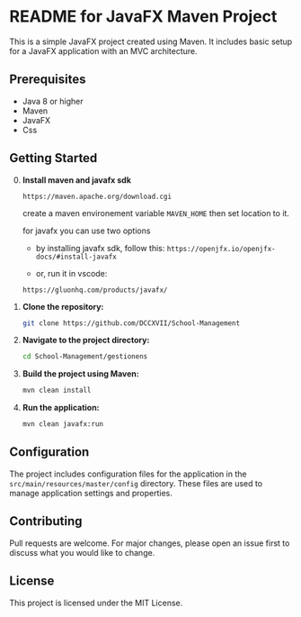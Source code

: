 # README for JavaFX Maven Project

This is a simple JavaFX project created using Maven. It includes basic setup for a JavaFX application with an MVC architecture.

## Prerequisites

- Java 8 or higher
- Maven
- JavaFX
- Css

## Getting Started

0. **Install maven and javafx sdk**
   ```
   https://maven.apache.org/download.cgi
   ```
   create a maven environement variable ```MAVEN_HOME``` then set location to it.

   for javafx you can use two options

   - by installing javafx sdk, follow this:
   ``` https://openjfx.io/openjfx-docs/#install-javafx ```

   - or, run it in vscode:

   ```https://gluonhq.com/products/javafx/```


1. **Clone the repository:**

   ```bash
   git clone https://github.com/DCCXVII/School-Management
   ```

2. **Navigate to the project directory:**

   ```bash
   cd School-Management/gestionens
   ```

3. **Build the project using Maven:**

   ```bash
   mvn clean install
   ```

4. **Run the application:**

   ```bash
   mvn clean javafx:run
   ```

## Configuration

The project includes configuration files for the application in the `src/main/resources/master/config` directory. These files are used to manage application settings and properties.

## Contributing

Pull requests are welcome. For major changes, please open an issue first to discuss what you would like to change.

## License

This project is licensed under the MIT License.
